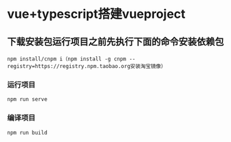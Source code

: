 # vue+typescript搭建vueproject

## 下载安装包运行项目之前先执行下面的命令安装依赖包
```
npm install/cnpm i（npm install -g cnpm --registry=https://registry.npm.taobao.org安装淘宝镜像）
```

### 运行项目
```
npm run serve
```

### 编译项目
```
npm run build
```
